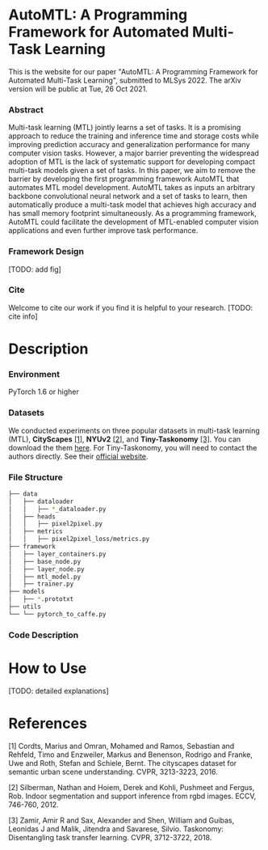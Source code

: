 # AutoMTL: A Programming Framework for Automated Multi-Task Learning 
This is the website for our paper "AutoMTL: A Programming Framework for Automated Multi-Task Learning", submitted to MLSys 2022. 
The arXiv version will be public at Tue, 26 Oct 2021.

### Abstract
Multi-task learning (MTL) jointly learns a set of tasks. It is a promising approach to reduce the training and inference time and storage costs while improving prediction accuracy and generalization performance for many computer vision tasks. However, a major barrier preventing the widespread adoption of MTL is the lack of systematic support for developing compact multi-task models given a set of tasks. In this paper, we aim to remove the barrier by developing the first programming framework AutoMTL that automates MTL model development. AutoMTL takes as inputs an arbitrary backbone convolutional neural network and a set of tasks to learn, then automatically produce a multi-task model that achieves high accuracy and has small memory footprint simultaneously. As a programming framework, AutoMTL could facilitate the development of MTL-enabled computer vision applications and even further improve task performance.

### Framework Design
[TODO: add fig]

### Cite
Welcome to cite our work if you find it is helpful to your research.
[TODO: cite info]

# Description
### Environment
PyTorch 1.6 or higher

### Datasets
We conducted experiments on three popular datasets in multi-task learning (MTL), **CityScapes** [[1]](#1), **NYUv2** [[2]](#2), and **Tiny-Taskonomy** [[3]](#3). You can download the them [here](https://drive.google.com/file/d/1YyJ-smgkagwpSU5F1oBH8UkN06-TW3W7/view?usp=sharing). For Tiny-Taskonomy, you will need to contact the authors directly. See their [official website](http://taskonomy.stanford.edu/).

### File Structure
```bash
├── data
│   ├── dataloader
│   │   ├── *_dataloader.py
│   ├── heads
│   │   ├── pixel2pixel.py
│   ├── metrics
│   │   ├── pixel2pixel_loss/metrics.py
├── framework
│   ├── layer_containers.py
│   ├── base_node.py
│   ├── layer_node.py
│   ├── mtl_model.py
│   ├── trainer.py
├── models
│   ├── *.prototxt
├── utils
└── └── pytorch_to_caffe.py
```

### Code Description

# How to Use
[TODO: detailed explanations]

# References
<a id="1">[1]</a> 
Cordts, Marius and Omran, Mohamed and Ramos, Sebastian and Rehfeld, Timo and Enzweiler, Markus and Benenson, Rodrigo and Franke, Uwe and Roth, Stefan and Schiele, Bernt. 
The cityscapes dataset for semantic urban scene understanding. 
CVPR, 3213-3223, 2016.

<a id="2">[2]</a> 
Silberman, Nathan and Hoiem, Derek and Kohli, Pushmeet and Fergus, Rob. 
Indoor segmentation and support inference from rgbd images. 
ECCV, 746-760, 2012.

<a id="3">[3]</a> 
Zamir, Amir R and Sax, Alexander and Shen, William and Guibas, Leonidas J and Malik, Jitendra and Savarese, Silvio. 
Taskonomy: Disentangling task transfer learning. 
CVPR, 3712-3722, 2018.
